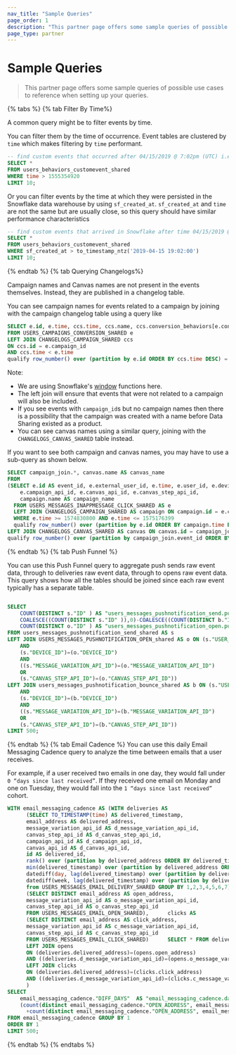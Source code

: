 ```yaml
---
nav_title: "Sample Queries"
page_order: 1
description: "This partner page offers some sample queries of possible use cases to reference when setting up your queries."
page_type: partner
---
```


# Sample Queries

>  This partner page offers some sample queries of possible use cases to reference when setting up your queries.

{% tabs %}
  {% tab Filter By Time%}
  
  A common query might be to filter events by time.
  
  You can filter them by the time of occurrence. Event tables are clustered by `time` which makes filtering by `time` performant.

```sql
-- find custom events that occurred after 04/15/2019 @ 7:02pm (UTC) i.e. timestamp=1555354920
SELECT *
FROM users_behaviors_customevent_shared
WHERE time > 1555354920
LIMIT 10;
```
  Or you can filter events by the time at which they were persisted in the Snowflake data warehouse by using `sf_created_at`. `sf_created_at` and `time` are not the same but are usually close, so this query should have similar performance characteristics

```sql
-- find custom events that arrived in Snowflake after time 04/15/2019 @ 7:02pm (UTC)
SELECT *
FROM users_behaviors_customevent_shared
WHERE sf_created_at > to_timestamp_ntz('2019-04-15 19:02:00')
LIMIT 10;
```
  {% endtab %}
  {% tab Querying Changelogs%}
  
Campaign names and Canvas names are not present in the events themselves. Instead, they are published in a changelog table. 

You can see campaign names for events related to a campaign by joining with the campaign changelog table using a query like

```sql
SELECT e.id, e.time, ccs.time, ccs.name, ccs.conversion_behaviors[e.conversion_behavior_index]
FROM USERS_CAMPAIGNS_CONVERSION_SHARED e
LEFT JOIN CHANGELOGS_CAMPAIGN_SHARED ccs
ON ccs.id = e.campaign_id
AND ccs.time < e.time
qualify row_number() over (partition by e.id ORDER BY ccs.time DESC) = 1;
```
Note:
- We are using Snowflake's [window](https://docs.snowflake.com/en/sql-reference/functions-analytic.html) functions here.
- The left join will ensure that events that were not related to a campaign will also be included.
- If you see events with `campaign_id`s but no campaign names then there is a possibility that the campaign was created with a name before Data Sharing existed as a product.
- You can see canvas names using a similar query, joining with the `CHANGELOGS_CANVAS_SHARED` table instead.

If you want to see both campaign and canvas names, you may have to use a sub-query as shown below.

```sql
SELECT campaign_join.*, canvas.name AS canvas_name
FROM 
(SELECT e.id AS event_id, e.external_user_id, e.time, e.user_id, e.device_id, e.sf_created_at,
    e.campaign_api_id, e.canvas_api_id, e.canvas_step_api_id, 
    campaign.name AS campaign_name
  FROM USERS_MESSAGES_INAPPMESSAGE_CLICK_SHARED AS e
  LEFT JOIN CHANGELOGS_CAMPAIGN_SHARED AS campaign ON campaign.id = e.campaign_id
  WHERE e.time >= 1574830800 AND e.time <= 1575176399
  qualify row_number() over (partition by e.id ORDER BY campaign.time DESC) = 1) AS campaign_join
LEFT JOIN CHANGELOGS_CANVAS_SHARED AS canvas ON canvas.id = campaign_join.canvas_id
qualify row_number() over (partition by campaign_join.event_id ORDER BY canvas.time DESC) = 1;
```
  {% endtab %}
  {% tab Push Funnel %}

  You can use this Push Funnel query to aggregate push sends raw event data, through to deliveries raw event data, through to opens raw event data. This query shows how all the tables should be joined since each raw event typically has a separate table.

```sql

SELECT
    COUNT(DISTINCT s."ID" ) AS "users_messages_pushnotification_send.push_sent",
    COALESCE((COUNT(DISTINCT s."ID" )),0)-COALESCE((COUNT(DISTINCT b."ID" )),0) AS "users_messages_pushnotification_send.push_delivered",
    COUNT(DISTINCT o."ID" ) AS "users_messages_pushnotification_open.push_opens"
FROM users_messages_pushnotification_send_shared AS s
LEFT JOIN USERS_MESSAGES_PUSHNOTIFICATION_OPEN_shared AS o ON (s."USER_ID")=(o."USER_ID")
    AND
    (s."DEVICE_ID")=(o."DEVICE_ID")
    AND
    ((s."MESSAGE_VARIATION_API_ID")=(o."MESSAGE_VARIATION_API_ID")
    OR
    (s."CANVAS_STEP_API_ID")=(o."CANVAS_STEP_API_ID"))
LEFT JOIN users_messages_pushnotification_bounce_shared AS b ON (s."USER_ID")=(b."USER_ID")
    AND
    (s."DEVICE_ID")=(b."DEVICE_ID")
    AND
    ((s."MESSAGE_VARIATION_API_ID")=(b."MESSAGE_VARIATION_API_ID")
    OR
    (s."CANVAS_STEP_API_ID")=(b."CANVAS_STEP_API_ID"))
LIMIT 500;
```

  {% endtab %}
  {% tab Email Cadence %}
You can use this daily Email Messaging Cadence query to analyze the time between emails that a user receives.

For example, if a user received two emails in one day, they would fall under `0 “days since last received”`. If they received one email on Monday and one on Tuesday, they would fall into the `1 “days since last received”` cohort.

```sql
WITH email_messaging_cadence AS (WITH deliveries AS
      (SELECT TO_TIMESTAMP(time) AS delivered_timestamp,
      email_address AS delivered_address,
      message_variation_api_id AS d_message_variation_api_id,
      canvas_step_api_id AS d_canvas_step_api_id,
      campaign_api_id AS d_campaign_api_id,
      canvas_api_id AS d_canvas_api_id,
      id AS delivered_id,
      rank() over (partition by delivered_address ORDER BY delivered_timestamp ASC) AS delivery_event,
      min(delivered_timestamp) over (partition by delivered_address ORDER BY delivered_timestamp ASC) AS first_delivered,
      datediff(day, lag(delivered_timestamp) over (partition by delivered_address ORDER BY delivered_timestamp ASC), delivered_timestamp) AS diff_days,
      datediff(week, lag(delivered_timestamp) over (partition by delivered_address ORDER BY delivered_timestamp ASC), delivered_timestamp) AS diff_weeks
      from USERS_MESSAGES_EMAIL_DELIVERY_SHARED GROUP BY 1,2,3,4,5,6,7),      opens AS
      (SELECT DISTINCT email_address AS open_address,
      message_variation_api_id AS o_message_variation_api_id,
      canvas_step_api_id AS o_canvas_step_api_id
      FROM USERS_MESSAGES_EMAIL_OPEN_SHARED),      clicks AS
      (SELECT DISTINCT email_address AS click_address,
      message_variation_api_id AS c_message_variation_api_id,
      canvas_step_api_id AS c_canvas_step_api_id
      FROM USERS_MESSAGES_EMAIL_CLICK_SHARED)      SELECT * FROM deliveries
      LEFT JOIN opens
      ON (deliveries.delivered_address)=(opens.open_address)
      AND ((deliveries.d_message_variation_api_id)=(opens.o_message_variation_api_id) OR (deliveries.d_canvas_step_api_id)=(opens.o_canvas_step_api_id))
      LEFT JOIN clicks
      ON (deliveries.delivered_address)=(clicks.click_address)
      AND ((deliveries.d_message_variation_api_id)=(clicks.c_message_variation_api_id) OR (deliveries.d_canvas_step_api_id)=(clicks.c_canvas_step_api_id))
      )
SELECT
    email_messaging_cadence."DIFF_DAYS"  AS "email_messaging_cadence.days_since_last_received",
    (count(distinct email_messaging_cadence."OPEN_ADDRESS", email_messaging_cadence."O_MESSAGE_VARIATION_API_ID")
      +count(distinct email_messaging_cadence."OPEN_ADDRESS", email_messaging_cadence."O_CANVAS_STEP_API_ID"))/(COUNT(DISTINCT email_messaging_cadence."DELIVERED_ID" ))  AS "email_messaging_cadence.unique_open_rate"
FROM email_messaging_cadence GROUP BY 1
ORDER BY 1
LIMIT 500;
```

{% endtab %}
{% endtabs %}
